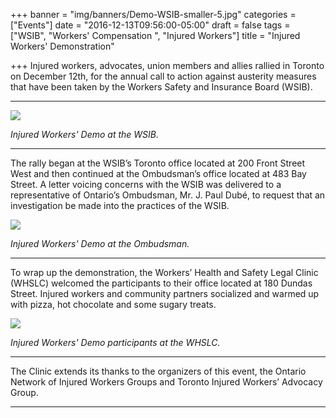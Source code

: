 +++
banner = "img/banners/Demo-WSIB-smaller-5.jpg"
categories = ["Events"]
date = "2016-12-13T09:56:00-05:00"
draft = false
tags = ["WSIB", "Workers' Compensation ", "Injured Workers"]
title = "Injured Workers' Demonstration"

+++
Injured workers, advocates, union members and allies rallied in Toronto on December 12th, for the annual call to action against austerity measures that have been taken by the Workers Safety and Insurance Board (WSIB).

* * *

![](/img/banners/Demo-WSIB-smaller-5.jpg)

_Injured Workers' Demo at the WSIB._

* * *

The rally began at the WSIB’s Toronto office located at 200 Front Street West and then continued at the Ombudsman’s office located at 483 Bay Street. A letter voicing concerns with the WSIB was delivered to a representative of Ontario’s Ombudsman, Mr. J. Paul Dubé, to request that an investigation be made into the practices of the WSIB.

![](/img/banners/Demo-Ombudsman-smaller-3.jpg)

_Injured Workers' Demo at the Ombudsman._

* * *

To wrap up the demonstration, the Workers’ Health and Safety Legal Clinic (WHSLC) welcomed the participants to their office located at 180 Dundas Street. Injured workers and community partners socialized and warmed up with pizza, hot chocolate and some sugary treats.

![](/img/banners/Demo-Pizza-smaller-3.jpg)

_Injured Workers' Demo participants at the WHSLC._

* * *

The Clinic extends its thanks to the organizers of this event, the Ontario Network of Injured Workers Groups and Toronto Injured Workers’ Advocacy Group.

* * *